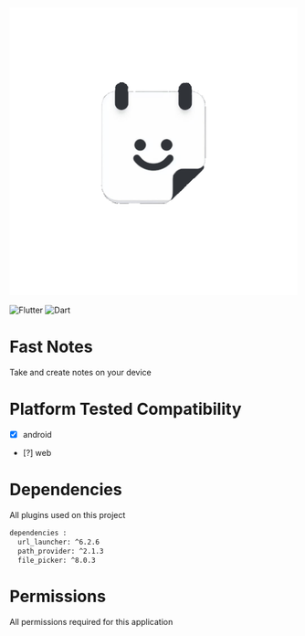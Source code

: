 <img src="assets/logo/logo.png"> 

![Flutter](https://img.shields.io/badge/Flutter-%2302569B.svg?style=for-the-badge&logo=Flutter&logoColor=white)
![Dart](https://img.shields.io/badge/dart-%230175C2.svg?style=for-the-badge&logo=dart&logoColor=white)

# Fast Notes
Take and create notes on your device

# Platform Tested Compatibility

- [x] android
- [?] web

# Dependencies
All plugins used on this project
```
dependencies :
  url_launcher: ^6.2.6
  path_provider: ^2.1.3
  file_picker: ^8.0.3
```

# Permissions
All permissions required for this application
```

```
